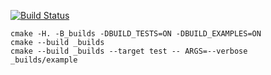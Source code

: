 [![Build Status](https://travis-ci.org/X4Ker/Graph.svg?branch=master)](https://travis-ci.org/X4Ker/Graph)

```
cmake -H. -B_builds -DBUILD_TESTS=ON -DBUILD_EXAMPLES=ON
cmake --build _builds
cmake --build _builds --target test -- ARGS=--verbose
_builds/example
```
